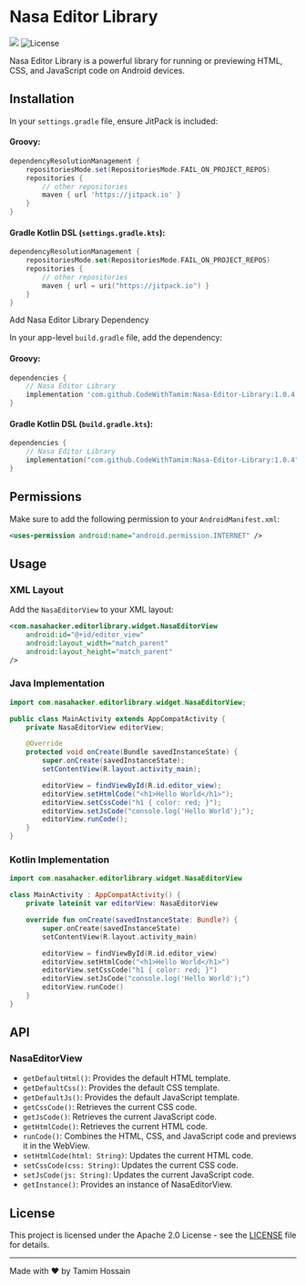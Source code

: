 # Nasa Editor Library
[![](https://jitpack.io/v/CodeWithTamim/Nasa-Editor-Library.svg)](https://jitpack.io/#CodeWithTamim/Nasa-Editor-Library)
![License](https://img.shields.io/github/license/CodeWithTamim/Nasa-Editor-Library)


Nasa Editor Library is a powerful library for running or previewing HTML, CSS, and JavaScript code on Android devices.

## Installation

In your `settings.gradle` file, ensure JitPack is included:

#### Groovy:
```groovy
dependencyResolutionManagement {
    repositoriesMode.set(RepositoriesMode.FAIL_ON_PROJECT_REPOS)
    repositories {
        // other repositories
        maven { url 'https://jitpack.io' }
    }
}
```

#### Gradle Kotlin DSL (`settings.gradle.kts`):
```kotlin
dependencyResolutionManagement {
    repositoriesMode.set(RepositoriesMode.FAIL_ON_PROJECT_REPOS)
    repositories {
        // other repositories
        maven { url = uri("https://jitpack.io") }
    }
}
```
Add Nasa Editor Library Dependency

In your app-level `build.gradle` file, add the dependency:

#### Groovy:
```groovy
dependencies {
    // Nasa Editor Library
    implementation 'com.github.CodeWithTamim:Nasa-Editor-Library:1.0.4'
}
```

#### Gradle Kotlin DSL (`build.gradle.kts`):
```kotlin
dependencies {
    // Nasa Editor Library
    implementation("com.github.CodeWithTamim:Nasa-Editor-Library:1.0.4")
}
```


## Permissions

Make sure to add the following permission to your `AndroidManifest.xml`:

```xml
<uses-permission android:name="android.permission.INTERNET" />
```

## Usage

### XML Layout

Add the `NasaEditorView` to your XML layout:

```xml
<com.nasahacker.editorlibrary.widget.NasaEditorView
    android:id="@+id/editor_view"
    android:layout_width="match_parent"
    android:layout_height="match_parent"
/>
```

### Java Implementation

```java
import com.nasahacker.editorlibrary.widget.NasaEditorView;

public class MainActivity extends AppCompatActivity {
    private NasaEditorView editorView;

    @Override
    protected void onCreate(Bundle savedInstanceState) {
        super.onCreate(savedInstanceState);
        setContentView(R.layout.activity_main);

        editorView = findViewById(R.id.editor_view);
        editorView.setHtmlCode("<h1>Hello World</h1>");
        editorView.setCssCode("h1 { color: red; }");
        editorView.setJsCode("console.log('Hello World');");
        editorView.runCode();
    }
}
```

### Kotlin Implementation

```kotlin
import com.nasahacker.editorlibrary.widget.NasaEditorView

class MainActivity : AppCompatActivity() {
    private lateinit var editorView: NasaEditorView

    override fun onCreate(savedInstanceState: Bundle?) {
        super.onCreate(savedInstanceState)
        setContentView(R.layout.activity_main)

        editorView = findViewById(R.id.editor_view)
        editorView.setHtmlCode("<h1>Hello World</h1>")
        editorView.setCssCode("h1 { color: red; }")
        editorView.setJsCode("console.log('Hello World');")
        editorView.runCode()
    }
}
```

## API

### NasaEditorView

- `getDefaultHtml()`: Provides the default HTML template.
- `getDefaultCss()`: Provides the default CSS template.
- `getDefaultJs()`: Provides the default JavaScript template.
- `getCssCode()`: Retrieves the current CSS code.
- `getJsCode()`: Retrieves the current JavaScript code.
- `getHtmlCode()`: Retrieves the current HTML code.
- `runCode()`: Combines the HTML, CSS, and JavaScript code and previews it in the WebView.
- `setHtmlCode(html: String)`: Updates the current HTML code.
- `setCssCode(css: String)`: Updates the current CSS code.
- `setJsCode(js: String)`: Updates the current JavaScript code.
- `getInstance()`: Provides an instance of NasaEditorView.

## License

This project is licensed under the Apache 2.0 License - see the [LICENSE](LICENSE) file for details.

---

Made with ❤️ by Tamim Hossain